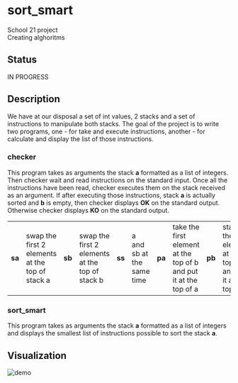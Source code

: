 # sort_smart

School 21 project <br>
Creating alghoritms

## Status

IN PROGRESS

## Description

We have at our disposal a set of int values, 2 stacks and a set of
instructions to manipulate both stacks. The goal of the project is to write two programs, one - for take and execute instructions, another - for calculate and display the list of those instructions.

### checker

This program takes as arguments the stack <b>a</b> formatted as a list of integers. Then checker wait and read instructions on the standard input.
Once all the instructions have been read, checker executes them on the stack received as an argument. If after executing those instructions, stack <b>a</b>
is actually sorted and <b>b</b> is empty, then checker displays <b>OK</b> on the standard output. Otherwise checker displays <b>KO</b> on the standard output.

<table>
  <tr>
    <td> <b>sa</b> </td> <td> swap the first 2 elements at the top of stack a </td>
    <td> <b>sb</b> </td> <td> swap the first 2 elements at the top of stack b </td>
    <td> <b>ss</b> </td> <td> a and sb at the same time </td>
    <td> <b>pa</b> </td> <td> take the first element at the top of b and put it at the top of a </td>
    <td> <b>pb</b> </td> <td> stake the first element at the top of a and put it at the top of b </td>
    <td> <b>ra</b> </td> <td> shift up all elements of stack a by 1 </td>
    <td> <b>rb</b> </td> <td> shift up all elements of stack b by 1 </td>
    <td> <b>rr</b> </td> <td> ra and rb at the same time </td>
    <td> <b>rra</b> </td> <td> shift down all elements of stack a by 1 </td>
    <td> <b>rrb</b> </td> <td> shift down all elements of stack b by 1 </td>
    <td> <b>rrr</b> </td> <td> rra and rrb at the same time </td>
  </tr>
</table>

### sort_smart

This program takes as arguments the stack <b>a</b> formatted as a list of integers and displays the smallest list of instructions possible to sort the stack <b>a</b>.

## Visualization

![demo](https://github.com/hgrranzi/sort_smart/blob/main/pic/sort_smart.gif)